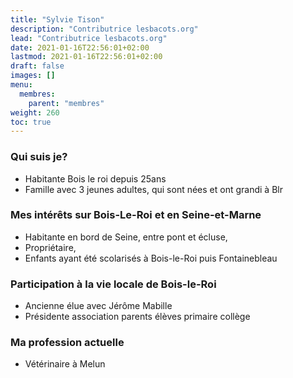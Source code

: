 ```yaml
---
title: "Sylvie Tison"
description: "Contributrice lesbacots.org"
lead: "Contributrice lesbacots.org"
date: 2021-01-16T22:56:01+02:00
lastmod: 2021-01-16T22:56:01+02:00
draft: false
images: []
menu:
  membres:
    parent: "membres"
weight: 260
toc: true
---
```


### Qui suis je?

- Habitante Bois le roi depuis 25ans
- Famille avec 3 jeunes adultes, qui sont nées et ont grandi à Blr 

### Mes intérêts sur Bois-Le-Roi et en Seine-et-Marne

- Habitante en bord de Seine, entre pont et écluse, 
- Propriétaire,
- Enfants ayant été scolarisés à Bois-le-Roi puis Fontainebleau

### Participation à la vie locale de Bois-le-Roi

- Ancienne élue avec Jérôme Mabille
- Présidente association parents élèves primaire collège 

### Ma profession actuelle

- Vétérinaire à Melun